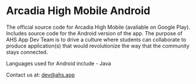 # Arcadia High Mobile Android
The official source code for Arcadia High Mobile (avaliable on Google Play). Includes source code for the Android version of the app. The purpose of AHS App Dev Team is to drive a culture where students can collaborate to produce application(s) that would revolutionize the way that the community stays connected.

Languages used for Android include - Java

Contact us at: dev@ahs.app
